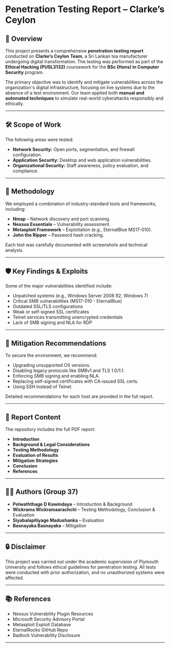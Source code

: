 # Penetration Testing Report – Clarke’s Ceylon

## 📌 Overview

This project presents a comprehensive **penetration testing report** conducted on **Clarke’s Ceylon Team**, a Sri Lankan tea manufacturer undergoing digital transformation. The testing was performed as part of the **Ethical Hacking (PUSL3132)** coursework for the **BSc (Hons) in Computer Security** program.

The primary objective was to identify and mitigate vulnerabilities across the organization's digital infrastructure, focusing on live systems due to the absence of a test environment. Our team applied both **manual and automated techniques** to simulate real-world cyberattacks responsibly and ethically.

---

## 🛠 Scope of Work

The following areas were tested:

- **Network Security:** Open ports, segmentation, and firewall configuration.
- **Application Security:** Desktop and web application vulnerabilities.
- **Organizational Security:** Staff awareness, policy evaluation, and compliance.

---

## 🧪 Methodology

We employed a combination of industry-standard tools and frameworks, including:

- **Nmap** – Network discovery and port scanning.
- **Nessus Essentials** – Vulnerability assessment.
- **Metasploit Framework** – Exploitation (e.g., EternalBlue MS17-010).
- **John the Ripper** – Password hash cracking.

Each test was carefully documented with screenshots and technical analysis.

---

## 🛡 Key Findings & Exploits

Some of the major vulnerabilities identified include:

- Unpatched systems (e.g., Windows Server 2008 R2, Windows 7)
- Critical SMB vulnerabilities (MS17-010 - EternalBlue)
- Outdated SSL/TLS configurations
- Weak or self-signed SSL certificates
- Telnet services transmitting unencrypted credentials
- Lack of SMB signing and NLA for RDP

---

## 🔧 Mitigation Recommendations

To secure the environment, we recommend:

- Upgrading unsupported OS versions.
- Disabling legacy protocols like SMBv1 and TLS 1.0/1.1.
- Enforcing SMB signing and enabling NLA.
- Replacing self-signed certificates with CA-issued SSL certs.
- Using SSH instead of Telnet.

Detailed recommendations for each host are provided in the full report.

---

## 📄 Report Content

The repository includes the full PDF report:

- **Introduction**
- **Background & Legal Considerations**
- **Testing Methodology**
- **Evaluation of Results**
- **Mitigation Strategies**
- **Conclusion**
- **References**

---

## 👨‍💻 Authors (Group 37)

- **Polwaththage D Kawindaya** – Introduction & Background  
- **Wickrama Wickramaarachchi** – Testing Methodology, Conclusion & Evaluation  
- **Siyabalapitiyage Madushanka** – Evaluation  
- **Basnayaka Basnayaka** – Mitigation  

---

## 🔒 Disclaimer

This project was carried out under the academic supervision of Plymouth University and follows ethical guidelines for penetration testing. All tests were conducted with prior authorization, and no unauthorized systems were affected.

---

## 📚 References

- Nessus Vulnerability Plugin Resources  
- Microsoft Security Advisory Portal  
- Metasploit Exploit Database  
- EternalRocks GitHub Repo  
- Badlock Vulnerability Disclosure  

---
